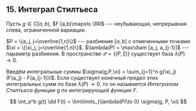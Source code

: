 ## 15. Интеграл Стилтьеса ##

Пусть $g\in C[a,b)$,
$F:[a,b)\mapsto \RR$ --- неубывающая, непрерывная слева, ограниченной вариации.

$P = \{a_j, j=\overline{1,n}\}$ --- разбиение $[a,b]$ с отмеченными точками $\xi = \{\xi_j, j=\overline{1,n}\}$.
$\lambda(P) = \max\diam [a_j, a_{j-1}]$ --- параметр разбиения.
В пространстве $\mathcal P = \{ (P, \xi) \}$ существует база $\lambda(P)\to 0$.

Введём интегральные суммы $\sigma(g,P,\xi) = \sum_{j=1}^n g(\xi_j) (F(a_j) - F(a_{j-1}))$.
Если существует конечный предел этих интегральных сумм по базе $\lambda(P)\to 0$, то он называется
*Интегралом Стилтьеса функции $g$ по интегрирующей функцие $F$*.

$$ \int_a^b g(t) \dd F(t) = \lim\limits_{\lambda(P)\to 0} \sigma(g, P, \xi) $$

